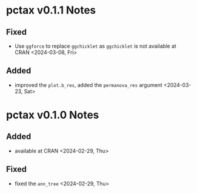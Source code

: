 # pctax v0.1.1 Notes

## Fixed

- Use `ggforce` to replace `ggchicklet` as `ggchicklet` is not available at CRAN <2024-03-08, Fri>

## Added

- improved the `plot.b_res`, added the `permanova_res` argument <2024-03-23, Sat>

# pctax v0.1.0 Notes

## Added

- available at CRAN <2024-02-29, Thu>

## Fixed

- fixed the `ann_tree` <2024-02-29, Thu>

